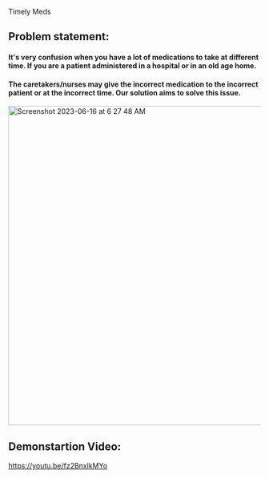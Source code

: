 Timely Meds

## Problem statement:
#### It's very confusion when you have a lot of medications to take at different time. If you are a patient administered in a hospital or in an old age home. 

#### The caretakers/nurses may give the incorrect medication to the incorrect patient or at the incorrect time. Our solution aims to solve this issue.

<img width="637" alt="Screenshot 2023-06-16 at 6 27 48 AM" src="https://github.com/chirumer/rvce-hardware/assets/75577562/01a6e290-0058-4035-9f98-26b7f6fc7e68">

## Demonstartion Video:
https://youtu.be/fz2BnxlkMYo
